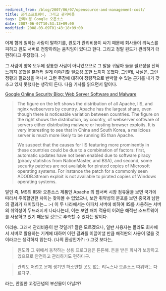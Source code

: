 ```yaml
---
redirect_from: /blog/2007/06/07/opensource-and-management-cost/
title: 공개소프트웨어, 그리고 관리비용
tags: 관리비용 Google 오픈소스
date: 2007-06-07T10:53:13+09:00
modified: 2008-03-09T01:43:18+09:00
---
```

어제 함께 일하는 사람이 말하기를, 윈도가 관리비용이 싸기 때문에 회사들이
리눅스를 피하고 윈도 서버로 전향하려는 움직임이 있다고 한다. 그리고 정말
윈도가 관리하기 더 편하다고 주장했다. :-)

그 사람이 양쪽 모두에 정통한 사람이 아니었으므로 그 말을 귀담아 들을
필요성을 전혀 느끼지 못했을 뿐더러 길게 이야기할 필요성 또한 느끼지 못했다.
그런데, 사실은, 그런 정황과 필요성을 떠나서 그런 주장에 대하여 정량적으로
반박할 수 있는 근거를 내가 갖추고 있지 못했다는 생각이 든다. 다음 기사를
읽으면서 말이다.

[Google Online Security Blog: Web Server Software and Malware](http://googleonlinesecurity.blogspot.com/2007/06/web-server-software-and-malware.html)

> The figure on the left shows the distribution of all Apache, IIS, and nginx webservers by country. Apache has the largest share, even though there is noticeable variation between countries. The figure on the right shows the distribution, by country, of webserver software of servers either distributing malware or hosting browser exploits. It is very interesting to see that in China and South Korea, a malicious server is much more likely to be running IIS than Apache.
> 
> We suspect that the causes for IIS featuring more prominently in these countries could be due to a combination of factors: first, automatic updates have not been enabled due to software piracy (piracy statistics from NationMaster, and BSA), and second, some security patches are not available for pirated copies of Microsoft operating systems. For instance the patch for a commonly seen ADODB.Stream exploit is not available to pirated copies of Windows operating systems.

말인 즉, MS의 IIS와 오픈소스 제품인 Apache 의 웹서버 시장 점유율을 보면
국가에 따라서 주목할만한 차이는 찾아볼 수 없었으나, 보안 취약성의 분포를
보면 중국과 남한의 결과가 재미있다는... :-(
이 두 나라에서는 아파치 서버에 비하여 IIS를 사용하는 서버의 취약성이
두드러지게 나타나는데, 이는 보안 패치 적용이 어려운 해적판 소프트웨어를
사용하고 있기 때문일 것으로 추측할 수 있다는 말이다.

아리송. 그래서 관리비용이 싼 것일까? 잘은 모르겠으나, 일반 사용자는 몰라도
회사에서 서버로 활용하는 기계에 대하여 이런 결과를 이끌어낼 만큼 해적판의
사용이 많을 것이라고는 생각하지 않는다. (나의 환상인가? :-) 그것 보다는,

> 윈도와 그 위에서 동작하는 상용 프로그램은 튼튼해. 돈을 받은 회사가
> 보장하고 있으므로 안전하고 관리하기도 편하다구.

> 관리도 어렵고 문제 생기면 하소연할 곳도 없는 리눅스나 오픈소스
> 따위와는 다르다구.

라는, 안일한 고정관념의 부산물이 아닐까?
